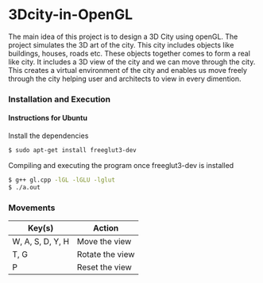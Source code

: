 # 3Dcity-in-OpenGL

The main idea of this project is to design a 3D City using openGL. The project simulates 
the 3D art of the city. This city includes objects like buildings, houses, roads etc. These 
objects together comes to form a real like city. It includes a 3D view of the city and we 
can move through the city. This creates a virtual environment of the city and enables us 
move freely through the city helping user and architects to view in every dimention.

### Installation and Execution

#### Instructions for Ubuntu
Install the dependencies

```sh
$ sudo apt-get install freeglut3-dev
```

Compiling and executing the program once freeglut3-dev is installed

```sh
$ g++ gl.cpp -lGL -lGLU -lglut
$ ./a.out
```

### Movements

| Key(s) | Action |
| ------ | ------ |
| W, A, S, D, Y, H | Move the view |
| T, G | Rotate the view |
| P | Reset the view | 
